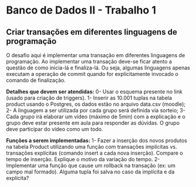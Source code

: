 # Banco de Dados II - Trabalho 1

## Criar transações em diferentes linguagens de programação

<p>O desafio aqui é implementar uma transação em diferentes linguagens de programação. Ao implementar uma transação deve-se ficar atento a questão de como inicia-lá e finaliza-lá. Ou seja, algumas linguagens apenas executam a operação de commit quando for explicitamente invocado o comando de finalização.
</p>
<p><b>Detalhes que devem ser atendidas:</b>
0- Usar o esquema presente no link (usado para criação de triggers). 
1-  Inserir as 10.001 tuplas na tabela product usando o Postgres, os dados estão no arquivo data.csv (moodle); 
2- A linguagem a ser utilizada por cada grupo será definida via sorteio; 
3- Cada grupo irá elaborar um vídeo (máximo de 5min) com a explicação e o grupo deve estar presente em aula para responder as dúvidas. O grupo deve participar do vídeo como um todo. </p>
<p><b>Funções a serem implementadas:</b>
1- Fazer a inserção dos novos produtos na tabela Product utilizando uma função com transações implícitas vs. transações explícitas (comando insert a cada nova inserção). Compare o tempo de inserção. Explique o motivo da variação do tempo.
2- Implementar uma função que cause um rollback na transação (ex: um campo mal formado). Alguma tupla foi salva no caso da implícita e da explícita? 
  </p>
